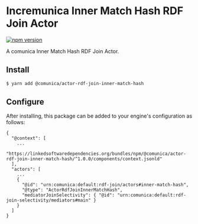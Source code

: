 # Incremunica Inner Match Hash RDF Join Actor

[![npm version](https://badge.fury.io/js/@incremunica%2Factor-rdf-join-inner-match-hash.svg)](https://badge.fury.io/js/@incremunica%2Factor-rdf-join-inner-match-hash)

A comunica Inner Match Hash RDF Join Actor.

## Install

```bash
$ yarn add @comunica/actor-rdf-join-inner-match-hash
```

## Configure

After installing, this package can be added to your engine's configuration as follows:
```text
{
  "@context": [
    ...
    "https://linkedsoftwaredependencies.org/bundles/npm/@comunica/actor-rdf-join-inner-match-hash/^1.0.0/components/context.jsonld"
  ],
  "actors": [
    ...
    {
      "@id": "urn:comunica:default:rdf-join/actors#inner-match-hash",
      "@type": "ActorRdfJoinInnerMatchHash",
      "mediatorJoinSelectivity": { "@id": "urn:comunica:default:rdf-join-selectivity/mediators#main" }
    }
  ]
}
```
